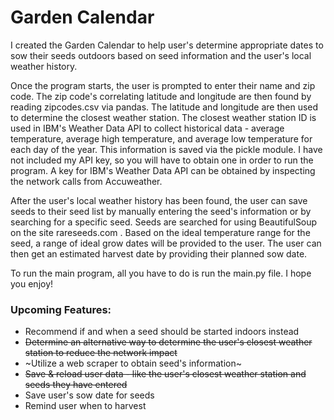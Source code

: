 # Garden Calendar

I created the Garden Calendar to help user's determine appropriate dates to sow their seeds outdoors based on seed information and the user's local weather history.

Once the program starts, the user is prompted to enter their name and zip code. The zip code's correlating latitude and longitude are then found by reading zipcodes.csv via pandas. The latitude and longitude are then used to determine the closest weather station. The closest weather station ID is used in IBM's Weather Data API to collect historical data - average temperature, average high temperature, and average low temperature for each day of the year. This information is saved via the pickle module. I have not included my API key, so you will have to obtain one in order to run the program. A key for IBM's Weather Data API can be obtained by inspecting the network calls from Accuweather.

After the user's local weather history has been found, the user can save seeds to their seed list by manually entering the seed's information or by searching for a specific seed. Seeds are searched for using BeautifulSoup on the site rareseeds.com . Based on the ideal temperature range for the seed, a range of ideal grow dates will be provided to the user. The user can then get an estimated harvest date by providing their planned sow date.

To run the main program, all you have to do is run the main.py file. I hope you enjoy!

### Upcoming Features:

- Recommend if and when a seed should be started indoors instead
- ~~Determine an alternative way to determine the user's closest weather station to reduce the network impact~~
- ~Utilize a web scraper to obtain seed's information~
- ~~Save & reload user data - like the user's closest weather station and seeds they have entered~~
- Save user's sow date for seeds
- Remind user when to harvest
